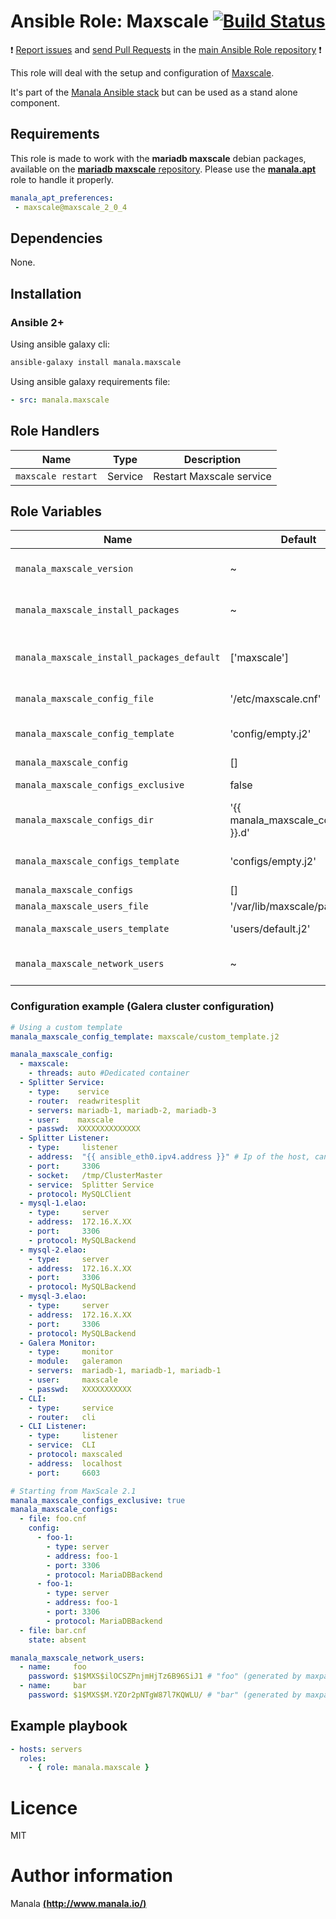# Ansible Role: Maxscale [![Build Status](https://travis-ci.org/manala/ansible-role-maxscale.svg?branch=master)](https://travis-ci.org/manala/ansible-role-maxscale)

:exclamation: [Report issues](https://github.com/manala/ansible-roles/issues) and [send Pull Requests](https://github.com/manala/ansible-roles/pulls) in the [main Ansible Role repository](https://github.com/manala/ansible-roles) :exclamation:

This role will deal with the setup and configuration of [Maxscale](https://mariadb.com/products/technology/maxscale).

It's part of the [Manala Ansible stack](http://www.manala.io) but can be used as a stand alone component.

## Requirements

This role is made to work with the __mariadb maxscale__ debian packages, available on the [__mariadb maxscale__ repository](https://downloads.mariadb.com/MaxScale/).
Please use the [**manala.apt**](https://galaxy.ansible.com/manala/apt/) role to handle it properly.

```yaml
manala_apt_preferences:
 - maxscale@maxscale_2_0_4
```

## Dependencies

None.

## Installation

### Ansible 2+

Using ansible galaxy cli:

```bash
ansible-galaxy install manala.maxscale
```

Using ansible galaxy requirements file:

```yaml
- src: manala.maxscale

```
## Role Handlers

| Name               | Type    | Description              |
| ------------------ | ------- | ------------------------ |
| `maxscale restart` | Service | Restart Maxscale service |

## Role Variables

| Name                                       | Default                               | Type    | Description                            |
| ------------------------------------------ | ------------------------------------- | ------- | -------------------------------------- |
| `manala_maxscale_version`                  | ~                                     | String  | Version (autodetect if null)           |
| `manala_maxscale_install_packages`         | ~                                     | Array   | Dependency packages to install         |
| `manala_maxscale_install_packages_default` | ['maxscale']                          | Array   | Default dependency packages to install |
| `manala_maxscale_config_file`              | '/etc/maxscale.cnf'                   | String  | Configuration file path                |
| `manala_maxscale_config_template`          | 'config/empty.j2'                     | String  | Default configuration template path    |
| `manala_maxscale_config`                   | []                                    | Array   | Configuration                          |
| `manala_maxscale_configs_exclusive`        | false                                 | Boolean | Configurations exclusivity             |
| `manala_maxscale_configs_dir`              | '{{ manala_maxscale_config_file }}.d' | String  | Configurations dir path                |
| `manala_maxscale_configs_template`         | 'configs/empty.j2'                    | String  | Default configurations template path   |
| `manala_maxscale_configs`                  | []                                    | Array   | Configurations                         |
| `manala_maxscale_users_file`               | '/var/lib/maxscale/passwd'            | String  | Users file path                        |
| `manala_maxscale_users_template`           | 'users/default.j2'                    | String  | Default users template path            |
| `manala_maxscale_network_users`            | ~                                     | Array   | Network users (untouched if null)      |

### Configuration example (Galera cluster configuration)

```yaml
# Using a custom template
manala_maxscale_config_template: maxscale/custom_template.j2

manala_maxscale_config:
  - maxscale:
    - threads: auto #Dedicated container
  - Splitter Service:
    - type:    service
    - router:  readwritesplit
    - servers: mariadb-1, mariadb-2, mariadb-3
    - user:    maxscale
    - passwd:  XXXXXXXXXXXXXX
  - Splitter Listener:
    - type:     listener
    - address:  "{{ ansible_eth0.ipv4.address }}" # Ip of the host, can be omit default is listen all interfaces
    - port:     3306
    - socket:   /tmp/ClusterMaster
    - service:  Splitter Service
    - protocol: MySQLClient
  - mysql-1.elao:
    - type:     server
    - address:  172.16.X.XX
    - port:     3306
    - protocol: MySQLBackend
  - mysql-2.elao:
    - type:     server
    - address:  172.16.X.XX
    - port:     3306
    - protocol: MySQLBackend
  - mysql-3.elao:
    - type:     server
    - address:  172.16.X.XX
    - port:     3306
    - protocol: MySQLBackend
  - Galera Monitor:
    - type:     monitor
    - module:   galeramon
    - servers:  mariadb-1, mariadb-1, mariadb-1
    - user:     maxscale
    - passwd:   XXXXXXXXXXX
  - CLI:
    - type:     service
    - router:   cli
  - CLI Listener:
    - type:     listener
    - service:  CLI
    - protocol: maxscaled
    - address:  localhost
    - port:     6603

# Starting from MaxScale 2.1
manala_maxscale_configs_exclusive: true
manala_maxscale_configs:
  - file: foo.cnf
    config:
      - foo-1:
        - type: server
        - address: foo-1
        - port: 3306
        - protocol: MariaDBBackend
      - foo-1:
        - type: server
        - address: foo-1
        - port: 3306
        - protocol: MariaDBBackend
  - file: bar.cnf
    state: absent

manala_maxscale_network_users:
  - name:     foo
    password: $1$MXS$ilOCSZPnjmHjTz6B96SiJ1 # "foo" (generated by maxpasswd)
  - name:     bar
    password: $1$MXS$M.YZOr2pNTgW87l7KQWLU/ # "bar" (generated by maxpasswd)
```

## Example playbook

```yaml
- hosts: servers
  roles:
    - { role: manala.maxscale }
```

# Licence

MIT

# Author information

Manala [**(http://www.manala.io/)**](http://www.manala.io)
